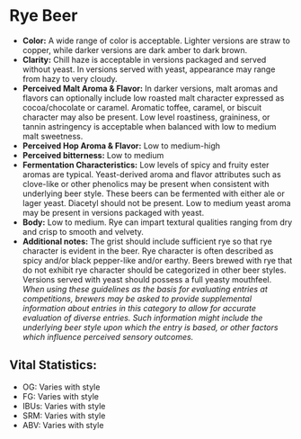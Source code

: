 # Rye Beer

- **Color:** A wide range of color is acceptable. Lighter versions are straw to copper, while darker versions are dark amber to dark brown.
- **Clarity:** Chill haze is acceptable in versions packaged and served without yeast. In versions served with yeast, appearance may range from hazy to very cloudy.
- **Perceived Malt Aroma & Flavor:** In darker versions, malt aromas and flavors can optionally include low roasted malt character expressed as cocoa/chocolate or caramel. Aromatic toffee, caramel, or biscuit character may also be present. Low level roastiness, graininess, or tannin astringency is acceptable when balanced with low to medium malt sweetness.
- **Perceived Hop Aroma & Flavor:** Low to medium-high
- **Perceived bitterness:** Low to medium
- **Fermentation Characteristics:** Low levels of spicy and fruity ester aromas are typical. Yeast-derived aroma and flavor attributes such as clove-like or other phenolics may be present when consistent with underlying beer style. These beers can be fermented with either ale or lager yeast. Diacetyl should not be present. Low to medium yeast aroma may be present in versions packaged with yeast.
- **Body:** Low to medium. Rye can impart textural qualities ranging from dry and crisp to smooth and velvety.
- **Additional notes:** The grist should include sufficient rye so that rye character is evident in the beer. Rye character is often described as spicy and/or black pepper-like and/or earthy. Beers brewed with rye that do not exhibit rye character should be categorized in other beer styles. Versions served with yeast should possess a full yeasty mouthfeel. _When using these guidelines as the basis for evaluating entries at competitions, brewers may be asked to provide supplemental information about entries in this category to allow for accurate evaluation of diverse entries. Such information might include the underlying beer style upon which the entry is based, or other factors which influence perceived sensory outcomes._

## Vital Statistics:

- OG: Varies with style 
- FG: Varies with style 
- IBUs: Varies with style 
- SRM: Varies with style 
- ABV: Varies with style 
